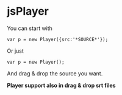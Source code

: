 # jsPlayer

You can start with
~~~
var p = new Player({src:'*SOURCE*'});
~~~
Or just
~~~
var p = new Player();
~~~
And drag & drop the source you want.


**Player support also in drag & drop srt files**